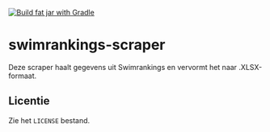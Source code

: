 [![Build fat jar with Gradle](https://github.com/25huizengek1/swimrankings-scraper/actions/workflows/gradle-publish.yml/badge.svg)](https://github.com/25huizengek1/swimrankings-scraper/actions/workflows/gradle-publish.yml)

# swimrankings-scraper
Deze scraper haalt gegevens uit Swimrankings en vervormt het naar .XLSX-formaat.

## Licentie
Zie het `LICENSE` bestand.
